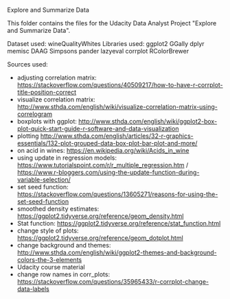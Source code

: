 Explore and Summarize Data

This folder contains the files for the Udacity Data Analyst Project "Explore and Summarize Data".

Dataset used: wineQualityWhites
Libraries used:
ggplot2
GGally
dplyr
memisc
DAAG
Simpsons
pander
lazyeval
corrplot
RColorBrewer

Sources used:
- adjusting correlation matrix: https://stackoverflow.com/questions/40509217/how-to-have-r-corrplot-title-position-correct
- visualize correlation matrix: http://www.sthda.com/english/wiki/visualize-correlation-matrix-using-correlogram
- boxplots with ggplot: http://www.sthda.com/english/wiki/ggplot2-box-plot-quick-start-guide-r-software-and-data-visualization
- plotting http://www.sthda.com/english/articles/32-r-graphics-essentials/132-plot-grouped-data-box-plot-bar-plot-and-more/
- on acid in wines: https://en.wikipedia.org/wiki/Acids_in_wine
- using update in regression models: https://www.tutorialspoint.com/r/r_multiple_regression.htm / https://www.r-bloggers.com/using-the-update-function-during-variable-selection/
- set seed function: https://stackoverflow.com/questions/13605271/reasons-for-using-the-set-seed-function
- smoothed density estimates: https://ggplot2.tidyverse.org/reference/geom_density.html
- Stat function: https://ggplot2.tidyverse.org/reference/stat_function.html
- change style of plots: https://ggplot2.tidyverse.org/reference/geom_dotplot.html
- change background and themes: http://www.sthda.com/english/wiki/ggplot2-themes-and-background-colors-the-3-elements
- Udacity course material
- change row names in corr_plots: https://stackoverflow.com/questions/35965433/r-corrplot-change-data-labels
